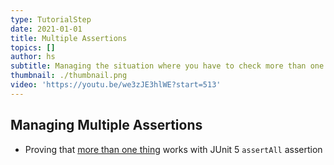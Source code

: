 ```yaml
---
type: TutorialStep
date: 2021-01-01
title: Multiple Assertions
topics: []
author: hs
subtitle: Managing the situation where you have to check more than one assertion
thumbnail: ./thumbnail.png
video: 'https://youtu.be/we3zJE3hlWE?start=513'
---
```


## Managing Multiple Assertions
- Proving that [more than one thing](https://junit.org/junit5/docs/current/user-guide/#writing-tests-assertions) works with JUnit 5 `assertAll` assertion
